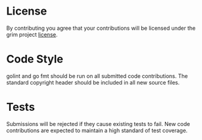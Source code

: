 # License
By contributing you agree that your contributions will be licensed under the grim project [license](LICENSE).

# Code Style

golint and go fmt should be run on all submitted code contributions.  The standard copyright header should be included in all new source files.

# Tests

Submissions will be rejected if they cause existing tests to fail.  New code contributions are expected to maintain a high standard of test coverage.
